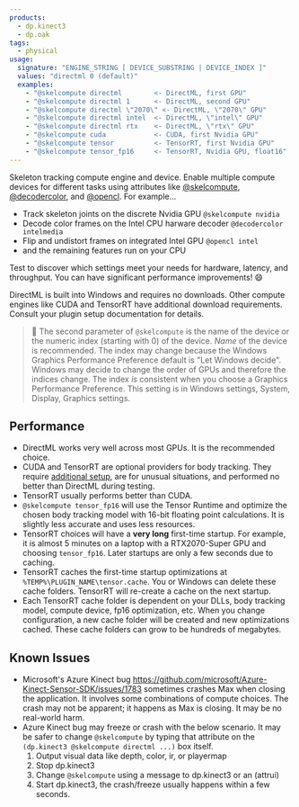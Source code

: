 ```yaml
---
products:
  - dp.kinect3
  - dp.oak
tags:
  - physical
usage:
  signature: "ENGINE_STRING [ DEVICE_SUBSTRING | DEVICE_INDEX ]"
  values: "directml 0 (default)"
  examples:
    - "@skelcompute directml        <- DirectML, first GPU"
    - "@skelcompute directml 1      <- DirectML, second GPU"
    - "@skelcompute directml \"2070\" <- DirectML, \"2070\" GPU"
    - "@skelcompute directml intel  <- DirectML, \"intel\" GPU"
    - "@skelcompute directml rtx    <- DirectML, \"rtx\" GPU"
    - "@skelcompute cuda            <- CUDA, first Nvidia GPU"
    - "@skelcompute tensor          <- TensorRT, first Nvidia GPU"
    - "@skelcompute tensor_fp16     <- TensorRT, Nvidia GPU, float16"
---
```


Skeleton tracking compute engine and device.
Enable multiple compute devices for different tasks using attributes like
[@skelcompute](skelcompute.md), [@decodercolor](decodercolor.md), and [@opencl](opencl.md).
For example...

* Track skeleton joints on the discrete Nvidia GPU `@skelcompute nvidia`
* Decode color frames on the Intel CPU harware decoder `@decodercolor intelmedia`
* Flip and undistort frames on integrated Intel GPU `@opencl intel`
* and the remaining features run on your CPU

Test to discover which settings meet your needs for hardware, latency, and throughput.
You can have significant performance improvements! :smile:

DirectML is built into Windows and requires no downloads. Other compute engines like
CUDA and TensorRT have additional download requirements. Consult your plugin setup
documentation for details.

> :memo: The second parameter of `@skelcompute` is the name of the device or
> the numeric index (starting with 0) of the device. *Name* of the device is recommended.
> The index may change because the Windows Graphics Performance Preference default
> is "Let Windows decide". Windows may decide to change the order of GPUs and therefore
> the indices change. The index *is* consistent when you choose a Graphics Performance
> Preference. This setting is in Windows settings, System, Display, Graphics settings.

## Performance

* DirectML works very well across most GPUs. It is the recommended choice.
* CUDA and TensorRT are optional providers for body tracking. They require
  [additional setup](../dp.kinect3.md#cuda), are for unusual situations,
  and performed no better than DirectML during testing.
* TensorRT usually performs better than CUDA.
* `@skelcompute tensor_fp16` will use the Tensor Runtime and optimize the chosen body tracking model
  with 16-bit floating point calculations. It is slightly less accurate and uses less resources.
* TensorRT choices will have a **very long** first-time startup. For example, it is almost 5 minutes on
  a laptop with a RTX2070-Super GPU and choosing `tensor_fp16`. Later startups are only a few seconds
  due to caching.
* TensorRT caches the first-time startup optimizations at `%TEMP%\PLUGIN_NAME\tensor.cache`.
  You or Windows can delete these cache folders. TensorRT will re-create a cache
  on the next startup.
* Each TensorRT cache folder is dependent on your DLLs, body tracking model,
  compute device, fp16 optimization, etc. When you change configuration, a new cache folder will be
  created and new optimizations cached. These cache folders can grow to be hundreds of megabytes.

## Known Issues

* Microsoft's Azure Kinect bug <https://github.com/microsoft/Azure-Kinect-Sensor-SDK/issues/1783>
  sometimes crashes Max when closing the application. It involves some combinations of compute choices.
  The crash may not be apparent; it happens as Max is closing. It may be no real-world harm.
* Azure Kinect bug may freeze or crash with the below scenario. It may be safer to change
  `@skelcompute` by typing that attribute on the `(dp.kinect3 @skelcompute directml ...)` box itself.
  1. Output visual data like depth, color, ir, or playermap
  2. Stop dp.kinect3
  3. Change `@skelcompute` using a message to dp.kinect3 or an (attrui)
  4. Start dp.kinect3, the crash/freeze usually happens within a few seconds.
